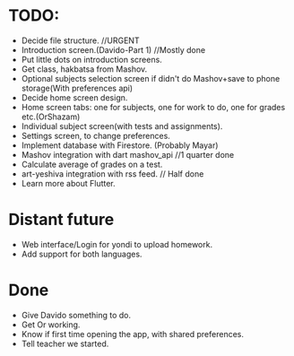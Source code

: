 # TODO:
* Decide file structure. //URGENT
* Introduction screen.(Davido-Part 1) //Mostly done
* Put little dots on introduction screens.
* Get class, hakbatsa from Mashov.
* Optional subjects selection screen if didn't do Mashov+save to phone storage(With preferences api)
* Decide home screen design.
* Home screen tabs: one for subjects, one for work to do, one for grades etc.(OrShazam)
* Individual subject screen(with tests and assignments).
* Settings screen, to change preferences.
* Implement database with Firestore. (Probably Mayar)
* Mashov integration with dart mashov_api //1 quarter done
* Calculate average of grades on a test. 
* art-yeshiva integration with rss feed. // Half done
* Learn more about Flutter.

# Distant future
* Web interface/Login for yondi to upload homework.
* Add support for both languages.

# Done
* Give Davido something to do.
* Get Or working.
* Know if first time opening the app, with shared preferences.
* Tell teacher we started.

